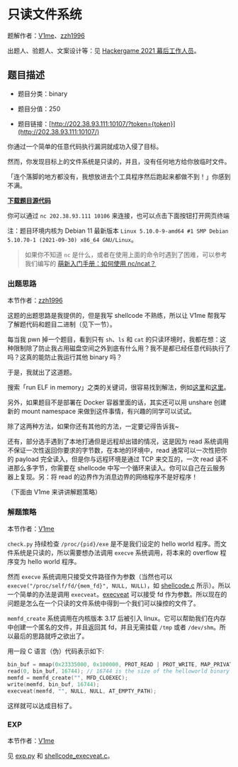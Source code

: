 # 只读文件系统

题解作者：[V1me](https://github.com/Roarcannotprogramming)、[zzh1996](https://github.com/zzh1996)

出题人、验题人、文案设计等：见 [Hackergame 2021 幕后工作人员](https://hack.lug.ustc.edu.cn/credits/)。

## 题目描述

- 题目分类：binary

- 题目分值：250

- 题目链接：[http://202.38.93.111:10107/?token={token}](http://202.38.93.111:10107/)

你通过一个简单的任意代码执行漏洞就成功入侵了目标。

然而，你发现目标上的文件系统是只读的，并且，没有任何地方给你放临时文件。

「连个落脚的地方都没有，我想放进去个工具程序然后跑起来都做不到！」你感到不满。

**[下载题目源代码](src/只读文件系统.zip)**

你可以通过 `nc 202.38.93.111 10106` 来连接，也可以点击下面按钮打开网页终端

注：题目环境内核为 Debian 11 最新版本 `Linux 5.10.0-9-amd64 #1 SMP Debian 5.10.70-1 (2021-09-30) x86_64 GNU/Linux`。

> 如果你不知道 `nc` 是什么，或者在使用上面的命令时遇到了困难，可以参考我们编写的 [萌新入门手册：如何使用 nc/ncat？](https://lug.ustc.edu.cn/planet/2019/09/how-to-use-nc/)

### 出题思路

本节作者：[zzh1996](https://github.com/zzh1996)

这题的出题思路是我提供的，但是我写 shellcode 不熟练，所以让 V1me 帮我写了解题代码和题目二进制（见下一节）。

每当我 pwn 掉一个题目，看到只有 `sh`、`ls` 和 `cat` 的只读环境时，我都在想：这种限制除了防止我占用磁盘空间之外到底有什么用？我不是都已经任意代码执行了吗？这真的能防止我运行其他 binary 吗？

于是，我就出了这道题。

搜索「run ELF in memory」之类的关键词，很容易找到解法，例如[这里](https://magisterquis.github.io/2018/03/31/in-memory-only-elf-execution.html)和[这里](https://stackoverflow.com/questions/63208333/using-memfd-create-and-fexecve-to-run-elf-from-memory)。

另外，如果题目不是部署在 Docker 容器里面的话，其实还可以用 unshare 创建新的 mount namespace 来做到这件事情，有兴趣的同学可以试试。

除了这两种方法，如果你还有其他的方法，一定要记得告诉我~

还有，部分选手遇到了本地打通但是远程却出错的情况，这是因为 read 系统调用不保证一次性返回你要求的字节数，在本地的环境中，read 通常可以一次性把你的 payload 完全读入，但是你与远程环境是通过 TCP 来交互的，一次 read 读不进那么多字节，你需要在 shellcode 中写一个循环来读入。你可以自己在云服务器上复现。另：将 read 的边界作为消息边界的网络程序不是好程序！

（下面由 V1me 来讲讲解题策略）

### 解题策略

本节作者：[V1me](https://github.com/Roarcannotprogramming)

`check.py` 持续检查 `/proc/{pid}/exe` 是不是我们设定的 hello world 程序。而文件系统是只读的，所以需要想办法调用 `execve` 系统调用，将本来的 overflow 程序变为 hello world 程序。

然而 `execve` 系统调用只接受文件路径作为参数（当然也可以 `execve("/proc/self/fd/{mem_fd}", NULL, NULL)`，如 [shellcode.c](./shellcode.c) 所示）。所以一个简单的办法是调用 `execveat`。[execveat](https://man7.org/linux/man-pages/man2/execveat.2.html) 可以接受 fd 作为参数。所以现在的问题是怎么在一个只读的文件系统中得到一个我们可以操控的文件了。

`memfd_create` 系统调用在内核版本 3.17 后被引入 linux。它可以帮助我们在内存中创建一个匿名的文件，并且返回其 fd，并且无需挂载 `/tmp` 或者 `/dev/shm`。所以最后的思路就呼之欲出了。

用一段 C 语言（伪）代码表示如下:

```c
bin_buf = mmap(0x23335000, 0x100000, PROT_READ | PROT_WRITE, MAP_PRIVATE | MAP_ANONYMOUS, -1, 0);
read(0, bin_buf, 16744); // 16744 is the size of the helloworld binary file
memfd = memfd_create("", MFD_CLOEXEC);
write(memfd, bin_buf, 16744);
execveat(memfd, "", NULL, NULL, AT_EMPTY_PATH);
```

这样就可以达成目标了。

### EXP

本节作者：[V1me](https://github.com/Roarcannotprogramming)

见 [exp.py](./exp.py) 和 [shellcode_execveat.c](./shellcode_execveat.c)。

